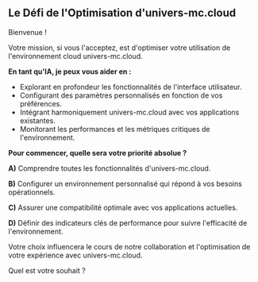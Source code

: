 ##  Le Défi de l'Optimisation d'univers-mc.cloud

Bienvenue ! 

Votre mission, si vous l'acceptez, est d'optimiser votre utilisation de l'environnement cloud univers-mc.cloud.  

**En tant qu'IA, je peux vous aider en :**

*  Explorant en profondeur les fonctionnalités de l'interface utilisateur.
*  Configurant des paramètres personnalisés en fonction de vos préférences.
*  Intégrant harmoniquement univers-mc.cloud avec vos applications existantes.
*  Monitorant les performances et les métriques critiques de l'environnement.

**Pour commencer, quelle sera votre priorité absolue ?**

**A)**  Comprendre toutes les fonctionnalités d'univers-mc.cloud.

**B)**  Configurer un environnement personnalisé qui répond à vos besoins opérationnels.

**C)**  Assurer une compatibilité optimale avec vos applications actuelles.

**D)**  Définir des indicateurs clés de performance pour suivre l'efficacité de l'environnement.


Votre choix influencera le cours de notre collaboration et l'optimisation de votre expérience avec univers-mc.cloud. 

Quel est votre souhait ? 

